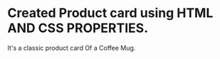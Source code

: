# Created Product card using HTML AND CSS PROPERTIES. 
It's a classic product card Of a Coffee Mug.
